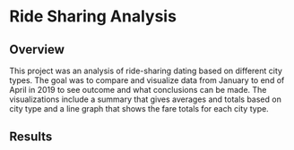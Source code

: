 # Ride Sharing Analysis 

## Overview 

This project was an analysis of ride-sharing dating based on different city types. The goal was to compare and visualize data from January to end of April in 2019 to see outcome and what conclusions can be made. The visualizations include a summary that gives averages and totals based on city type and a line graph that shows the fare totals for each city type.

## Results 

